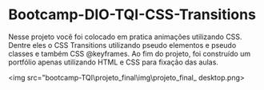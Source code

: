 # Bootcamp-DIO-TQI-CSS-Transitions
Nesse projeto você foi colocado em pratica animações utilizando CSS. Dentre eles o CSS Transitions utilizando pseudo elementos e pseudo classes e também CSS @keyframes. Ao fim do projeto, foi construído um portfólio apenas utilizando HTML e CSS para fixação das aulas.

<img src="bootcamp-TQI\projeto_final\img\projeto_final_ desktop.png>